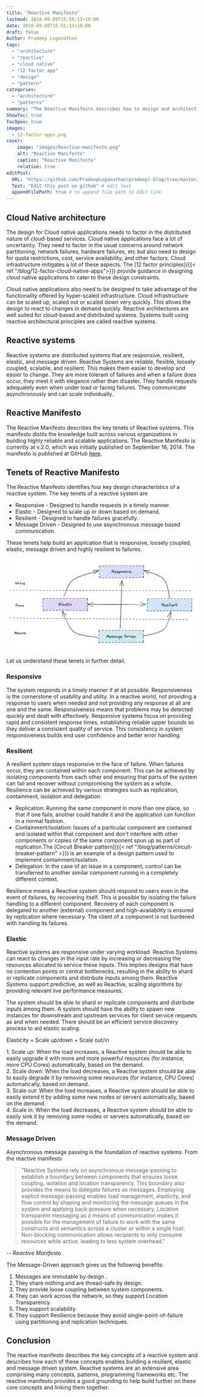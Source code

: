 ```yaml
---
title: "Reactive Manifesto"
lastmod: 2018-09-09T15:55:13+10:00
date: 2018-09-09T15:55:13+10:00
draft: false
Author: Pradeep Loganathan
tags: 
  - "architecture"
  - "reactive"
  - "cloud native"
  - "12 factor app"
  - "design"
  - "pattern"
categories: 
  - "architecture"
  - "patterns"
summary: "The Reactive Manifesto describes how to design and architect Reactive systems according to your needs.Systems built as Reactive Systems are more Reliable, flexible, loosely coupled, scalable and resilient. This makes them easier to develop and amenable to change. Reactive systems are more tolerant of failure and when failure does occur, they meet it with elegance rather than disaster."
ShowToc: true
TocOpen: true
images:
  - 12-factor-apps.png
cover:
    image: "images/Reactive-manifesto.png"
    alt: "Reactive Manifesto"
    caption: "Reactive Manifesto"
    relative: true
editPost:
  URL: "https://github.com/PradeepLoganathan/pradeepl-blog/tree/master/content"
  Text: "Edit this post on github" # edit text
  appendFilePath: true # to append file path to Edit link
---
```


## Cloud Native architecture

The design for Cloud native applications needs to factor in the distributed nature of cloud-based services. Cloud native applications face a lot of uncertainty. They need to factor in the usual concerns around network partitioning, network failures, hardware failures, etc but also need to design for quota restrictions, cost, service availability, and other factors. Cloud infrastructure mitigates a lot of these aspects. The [12 factor principles]({{< ref "/blog/12-factor-cloud-native-apps">}}) provide guidance in designing cloud native applications to cater to these design constraints.

Cloud native applications also need to be designed to take advantage of the functionality offered by hyper-scaled infrastructure. Cloud infrastructure can be scaled up, scaled out or scaled down very quickly. This allows the design to react to changes in demand quickly. Reactive architectures are well suited for cloud-based and distributed systems. Systems built using reactive architectural principles are called reactive systems.

## Reactive systems

Reactive systems are distributed systems that are responsive, resilient, elastic, and message driven. Reactive Systems are reliable, flexible, loosely coupled, scalable, and resilient. This makes them easier to develop and easier to change. They are more tolerant of failures and when a failure does occur, they meet it with elegance rather than disaster. They handle requests adequately even when under load or facing failures. They communicate asynchronously and can scale individually.

## Reactive Manifesto

The Reactive Manifesto describes the key tenets of Reactive systems. This manifesto distils the knowledge built across various organizations in building highly reliable and scalable applications. The Reactive Manifesto is currently at v.2.0, which was initially published on September 16, 2014. The manifesto is published at GitHub [here](https://github.com/reactivemanifesto/reactivemanifesto).  


## Tenets of Reactive Manifesto

The Reactive Manifesto identifies four key design characteristics of a reactive system. The key tenets of a reactive system are

* Responsive - Designed to handle requests in a timely manner.
* Elastic - Designed to scale up or down based on demand.
* Resilient - Designed to handle failures gracefully.
* Message Driven - Designed to use asynchronous message based communication.

These tenets help build an application that is responsive, loosely coupled, elastic, message driven and highly resilient to failures.

![Reactive Manifesto](images/Reactive-system-design.png#center)

Let us understand these tenets in further detail.

### Responsive

The system responds in a timely manner if at all possible. Responsiveness is the cornerstone of usability and utility. In a reactive world, not providing a response to users when needed and not providing any response at all are one and the same. Responsiveness means that problems may be detected quickly and dealt with effectively. Responsive systems focus on providing rapid and consistent response times, establishing reliable upper bounds so they deliver a consistent quality of service. This consistency in system responsiveness builds end user confidence and better error handling. 

### Resilient

A resilient system stays responsive in the face of failure. When failures occur, they are contained within each component. This can be achieved by isolating components from each other and ensuring that parts of the system can fail and recover without compromising the system as a whole. Resilience can be achieved by various strategies such as replication, containment, isolation and delegation.

* Replication: Running the same component in more than one place, so that if one fails, another could handle it and the application can function in a normal fashion.
* Containment/isolation: Issues of a particular component are contained and isolated within that component and don't interfere with other components or copies of the same component spun up as part of replication.The [Circuit Breaker pattern]({{< ref "/blog/patterns/circuit-breaker-pattern" >}}) is an example of a design pattern used to implement containment/isolation.
* Delegation: In the case of an issue in a component, control can be transferred to another similar component running in a completely different context.

Resilience means a Reactive system should respond to users even in the event of failures, by recovering itself. This is possible by isolating the failure handling to a different component. Recovery of each component is delegated to another (external) component and high-availability is ensured by replication where necessary. The client of a component is not burdened with handling its failures.

### Elastic

Reactive systems are responsive under varying workload. Reactive Systems can react to changes in the input rate by increasing or decreasing the resources allocated to service these inputs. This implies designs that have no contention points or central bottlenecks, resulting in the ability to shard or replicate components and distribute inputs among them. Reactive Systems support predictive, as well as Reactive, scaling algorithms by providing relevant live performance measures.

The system should be able to shard or replicate components and distribute inputs among them. A system should have the ability to spawn new instances for downstream and upstream services for client service requests as and when needed. There should be an efficient service discovery process to aid elastic scaling.

Elasticity = Scale up/down + Scale out/in  

1\. Scale up: When the load increases, a Reactive system should be able to easily upgrade it with more and more powerful resources (for instance, more CPU Cores) automatically, based on the demand.  
2\. Scale down: When the load decreases, a Reactive system should be able to easily degrade it by removing some resources (for instance, CPU Cores) automatically, based on demand.  
3\. Scale out: When the load increases, a Reactive system should be able to easily extend it by adding some new nodes or servers automatically, based on the demand.  
4\. Scale in: When the load decreases, a Reactive system should be able to easily sink it by removing some nodes or servers automatically, based on the demand.

### Message Driven

Asynchronous message passing is the foundation of reactive systems. From the reactive manifesto
>"Reactive Systems rely on asynchronous message-passing to establish a boundary between components that ensures loose coupling, isolation and location transparency. This boundary also provides the means to delegate failures as messages. Employing explicit message-passing enables load management, elasticity, and flow control by shaping and monitoring the message queues in the system and applying back-pressure when necessary. Location transparent messaging as a means of communication makes it possible for the management of failure to work with the same constructs and semantics across a cluster or within a single host. Non-blocking communication allows recipients to only consume resources while active, leading to less system overhead."

-- <cite>Reactive Manifesto</cite>

The Message-Driven approach gives us the following benefits:

1. Messages are immutable by design .
2. They share nothing and are thread-safe by design.
3. They provide loose coupling between system components.
4. They can work across the network, so they support Location Transparency.
5. They support scalability.
6. They support Resilience because they avoid single-point-of-failure using partitioning and replication techniques.

## Conclusion

The reactive manifesto describes the key concepts of a reactive system and describes how each of these concepts enables building a resilient, elastic and message driven system. Reactive systems are an extensive area comprising many concepts, patterns, programming frameworks etc. The reactive manifesto provides a good grounding to help build further on these core concepts and linking them together.
